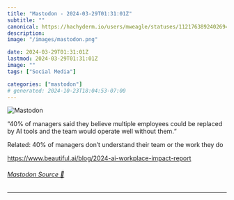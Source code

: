 ```yaml
---
title: "Mastodon - 2024-03-29T01:31:01Z"
subtitle: ""
canonical: https://hachyderm.io/users/mweagle/statuses/112176389240269476
description:
image: "/images/mastodon.png"

date: 2024-03-29T01:31:01Z
lastmod: 2024-03-29T01:31:01Z
image: ""
tags: ["Social Media"]

categories: ["mastodon"]
# generated: 2024-10-23T18:04:53-07:00
---
```

![Mastodon](/images/mastodon.png)

<p>“40% of managers said they believe multiple employees could be replaced by AI tools and the team would operate well without them.“</p><p>Related: 40% of managers don’t understand their team or the work they do</p><p><a href="https://www.beautiful.ai/blog/2024-ai-workplace-impact-report" target="_blank" rel="nofollow noopener noreferrer" translate="no"><span class="invisible">https://www.</span><span class="ellipsis">beautiful.ai/blog/2024-ai-work</span><span class="invisible">place-impact-report</span></a></p>


###### [Mastodon Source 🐘](https://hachyderm.io/@mweagle/112176389240269476)

___
